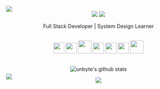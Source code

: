 <img src="https://raw.githubusercontent.com/unbyte/unbyte/master/assets/header.svg" style="margin-bottom: -40px"/>

<p align="center">
    <a target="_blank" href="https://forself.me" alt="My Blog"><img src="https://raw.githubusercontent.com/unbyte/unbyte/master/assets/blog.svg"/></a>
    <a href="mailto:i@shangyes.net" alt="Email me"><img src="https://raw.githubusercontent.com/unbyte/unbyte/master/assets/mail.svg"/></a>
</p>
<p align="center">Full Stack Developer | System Design Learner</p>

<br>

<div align="center">
   <img src="https://cdn.svgporn.com/logos/javascript.svg" width="30" height="30"/>
   <img src="https://cdn.svgporn.com/logos/typescript-icon.svg" width="30" height="30"/>
   <img src="https://cdn.svgporn.com/logos/go.svg" width="36" height="36"/>
   <img src="https://cdn.svgporn.com/logos/rust.svg" width="30" height="30"/>
   <img src="https://cdn.svgporn.com/logos/python.svg" width="30" height="30"/>
   <img src="https://cdn.svgporn.com/logos/java.svg" width="30" height="30"/>
   <img src="https://cdn.svgporn.com/logos/php.svg" width="36" height="36"/>
</div>
<br>

<p align="center">
    <img src="https://github-readme-stats.vercel.app/api?username=unbyte&count_private=true&show_icons=true&hide_title=true&hide=stars&hide_border=true" alt="unbyte's github stats"/>
</p>
<p align="center"><img src="https://raw.githubusercontent.com/unbyte/unbyte/master/assets/code.svg"/></p>
<img src="https://raw.githubusercontent.com/unbyte/unbyte/master/assets/footer.svg" style="margin-top:-40px"/>